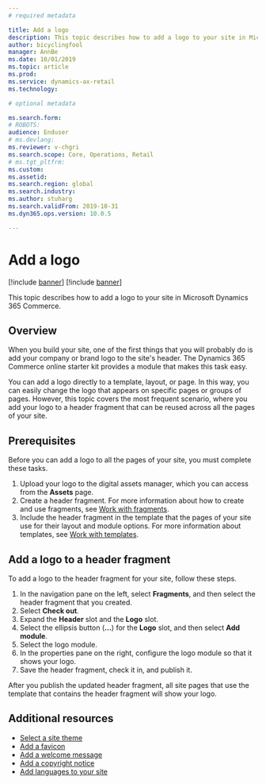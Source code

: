 ```yaml
---
# required metadata

title: Add a logo
description: This topic describes how to add a logo to your site in Microsoft Dynamics 365 Commerce.
author: bicyclingfool
manager: AnnBe
ms.date: 10/01/2019
ms.topic: article
ms.prod: 
ms.service: dynamics-ax-retail
ms.technology: 

# optional metadata

ms.search.form: 
# ROBOTS: 
audience: Enduser
# ms.devlang: 
ms.reviewer: v-chgri
ms.search.scope: Core, Operations, Retail
# ms.tgt_pltfrm: 
ms.custom: 
ms.assetid: 
ms.search.region: global
ms.search.industry:
ms.author: stuharg
ms.search.validFrom: 2019-10-31
ms.dyn365.ops.version: 10.0.5

---
```


# Add a logo

[!include [banner](includes/preview-banner.md)]
[!include [banner](includes/banner.md)]

This topic describes how to add a logo to your site in Microsoft Dynamics 365 Commerce.

## Overview

When you build your site, one of the first things that you will probably do is add your company or brand logo to the site's header. The Dynamics 365 Commerce online starter kit provides a module that makes this task easy.

You can add a logo directly to a template, layout, or page. In this way, you can easily change the logo that appears on specific pages or groups of pages. However, this topic covers the most frequent scenario, where you add your logo to a header fragment that can be reused across all the pages of your site.

## Prerequisites

Before you can add a logo to all the pages of your site, you must complete these tasks.

1. Upload your logo to the digital assets manager, which you can access from the **Assets** page.
1. Create a header fragment. For more information about how to create and use fragments, see [Work with fragments](work-with-fragments.md).
1. Include the header fragment in the template that the pages of your site use for their layout and module options. For more information about templates, see [Work with templates](work-with-templates.md).

## Add a logo to a header fragment

To add a logo to the header fragment for your site, follow these steps.

1. In the navigation pane on the left, select **Fragments**, and then select the header fragment that you created.
2. Select **Check out**.
3. Expand the **Header** slot and the **Logo** slot.
4. Select the ellipsis button (**...**) for the **Logo** slot, and then select **Add module**.
5. Select the logo module.
6. In the properties pane on the right, configure the logo module so that it shows your logo.
7. Save the header fragment, check it in, and publish it.

After you publish the updated header fragment, all site pages that use the template that contains the header fragment will show your logo.

## Additional resources

- [Select a site theme](select-site-theme.md)
- [Add a favicon](add-favicon.md)
- [Add a welcome message](add-welcome-message.md)
- [Add a copyright notice](add-copyright-notice.md)
- [Add languages to your site](add-languages-to-site.md)

